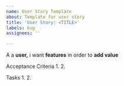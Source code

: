 ```yaml
---
name: User Story Template
about: Template for user story
title: 'User Story: <TITLE>'
labels: bug
assignees: ''

---
```


A a **user,**  i want **features** in order to **add value**

Acceptance Criteria
1.
2.

Tasks
1.
2.
